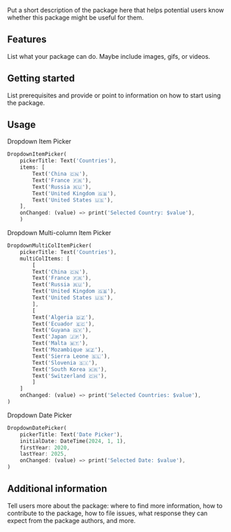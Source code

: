 <!-- 
This README describes the package. If you publish this package to pub.dev,
this README's contents appear on the landing page for your package.

For information about how to write a good package README, see the guide for
[writing package pages](https://dart.dev/tools/pub/writing-package-pages). 

For general information about developing packages, see the Dart guide for
[creating packages](https://dart.dev/guides/libraries/create-packages)
and the Flutter guide for
[developing packages and plugins](https://flutter.dev/to/develop-packages). 
-->

Put a short description of the package here that helps potential users
know whether this package might be useful for them.

## Features

List what your package can do. Maybe include images, gifs, or videos.

## Getting started

List prerequisites and provide or point to information on how to
start using the package.

## Usage

Dropdown Item Picker
```dart
DropdownItemPicker(
    pickerTitle: Text('Countries'),
    items: [
        Text('China 🇨🇳'),
        Text('France 🇫🇷'),
        Text('Russia 🇷🇺'),
        Text('United Kingdom 🇬🇧'),
        Text('United States 🇺🇸'),
    ],
    onChanged: (value) => print('Selected Country: $value'),
    )
```

Dropdown Multi-column Item Picker
```dart
DropdownMultiColItemPicker(
    pickerTitle: Text('Countries'),
    multiColItems: [
        [
        Text('China 🇨🇳'),
        Text('France 🇫🇷'),
        Text('Russia 🇷🇺'),
        Text('United Kingdom 🇬🇧'),
        Text('United States 🇺🇸'),
        ],
        [
        Text('Algeria 🇩🇿'),
        Text('Ecuador 🇪🇨'),
        Text('Guyana 🇬🇾'),
        Text('Japan 🇯🇵'),
        Text('Malta 🇲🇹'),
        Text('Mozambique 🇲🇿'),
        Text('Sierra Leone 🇸🇱'),
        Text('Slovenia 🇸🇮'),
        Text('South Korea 🇰🇷'),
        Text('Switzerland 🇨🇭'),
        ]
    ]
    onChanged: (value) => print('Selected Countries: $value'),
)
```

Dropdown Date Picker
```dart
DropdownDatePicker(
    pickerTitle: Text('Date Picker'),
    initialDate: DateTime(2024, 1, 1),
    firstYear: 2020,
    lastYear: 2025,
    onChanged: (value) => print('Selected Date: $value'),
)
```

## Additional information

Tell users more about the package: where to find more information, how to 
contribute to the package, how to file issues, what response they can expect 
from the package authors, and more.
